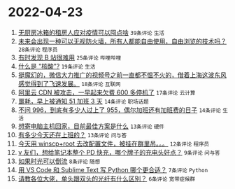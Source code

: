 # 2022-04-23

1. [无厨房冰箱的租房人应对疫情可以囤点啥](https://www.v2ex.com/t/848712) `39条评论` `生活`
1. [未来会出现一种可以无视防火墙，所有人都能自由使用，自由浏览的技术吗？](https://www.v2ex.com/t/848719) `28条评论` `程序员`
1. [有时发现 B 站很难用](https://www.v2ex.com/t/848715) `25条评论` `哔哩哔哩`
1. [什么是 "核酸"?](https://www.v2ex.com/t/848725) `19条评论` `生活`
1. [挺魔幻的，微信大力推广的视频号之前一直都不愠不火的，借着上海这波东风感觉得到了飞速发展。](https://www.v2ex.com/t/848709) `18条评论` `互联网`
1. [阿里云 CDN 被攻击，一早起来欠费 600 多停机了](https://www.v2ex.com/t/848720) `17条评论` `云计算`
1. [噩耗，早上被通知 51 加班 3 天](https://www.v2ex.com/t/848707) `14条评论` `职场话题`
1. [不问 996，到底有多少人过上了 955，偶尔加班还有加班费的日子](https://www.v2ex.com/t/848706) `14条评论` `生活`
1. [想寄电脑主机回家，目前最佳方案是什么](https://www.v2ex.com/t/848733) `13条评论` `硬件`
1. [有多少今天还在上班的？](https://www.v2ex.com/t/848722) `13条评论` `问与答`
1. [今天用 winscp+root 去改配置文件，被挂在群里吊。。。](https://www.v2ex.com/t/848727) `12条评论` `程序员`
1. [v 友们，想给笔记本整个 PD 快充，哪个牌子的充电头好点？](https://www.v2ex.com/t/848721) `9条评论` `问与答`
1. [如果时光可以倒流](https://www.v2ex.com/t/848708) `8条评论` `随想`
1. [用 VS Code 和 Sublime Text 写 Python 哪个更合适？](https://www.v2ex.com/t/848724) `7条评论` `Python`
1. [请教各位大佬，单头跟双头的光纤有什么区别？](https://www.v2ex.com/t/848734) `6条评论` `宽带症候群`
